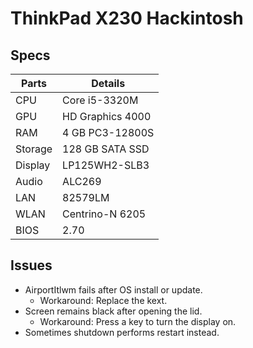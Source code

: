 # ThinkPad X230 Hackintosh
## Specs
| Parts | Details |
| - | - |
| CPU | Core i5-3320M |
| GPU | HD Graphics 4000 |
| RAM | 4 GB PC3-12800S |
| Storage | 128 GB SATA SSD |
| Display | LP125WH2-SLB3 |
| Audio | ALC269 |
| LAN | 82579LM |
| WLAN | Centrino-N 6205 |
| BIOS | 2.70 |

## Issues
* AirportItlwm fails after OS install or update.
  * Workaround: Replace the kext.
* Screen remains black after opening the lid.
  * Workaround: Press a key to turn the display on.
* Sometimes shutdown performs restart instead.
